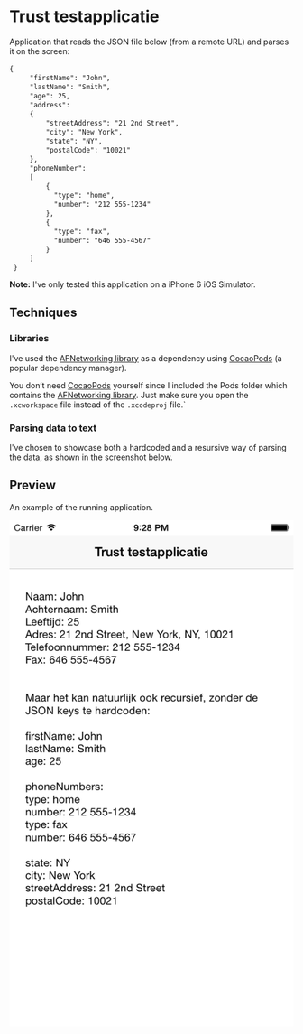 # Trust testapplicatie

Application that reads the JSON file below (from a remote URL) and parses it on the screen:
```
{
     "firstName": "John",
     "lastName": "Smith",
     "age": 25,
     "address":
     {
         "streetAddress": "21 2nd Street",
         "city": "New York",
         "state": "NY",
         "postalCode": "10021"
     },
     "phoneNumber":
     [
         {
           "type": "home",
           "number": "212 555-1234"
         },
         {
           "type": "fax",
           "number": "646 555-4567"
         }
     ]
 }
```
**Note:** I've only tested this application on a iPhone 6 iOS Simulator.

## Techniques

### Libraries
I've used the [AFNetworking library](https://github.com/AFNetworking/AFNetworking) as a dependency using [CocaoPods](https://cocoapods.org/#content-wrapper) (a
popular dependency manager).

You don’t need [CocaoPods](https://cocoapods.org/#content-wrapper) yourself since I included the Pods folder
which contains the [AFNetworking library](https://github.com/AFNetworking/AFNetworking). Just make sure you open the
``.xcworkspace`` file instead of the ``.xcodeproj`` file.`

### Parsing data to text
I've chosen to showcase both a hardcoded and a resursive way of parsing the data, as shown in the screenshot below.


## Preview
An example of the running application.

![application screenshot](screenshot.png "Application screenshot")
